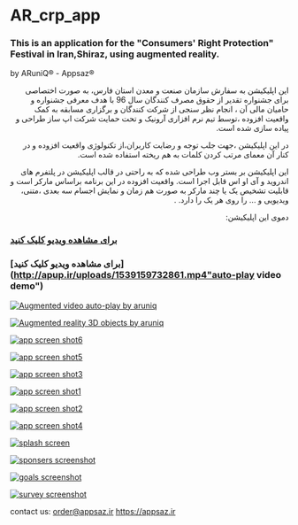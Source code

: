 # AR_crp_app

###  This is an application for the "Consumers' Right Protection" Festival in Iran,Shiraz, using augmented reality.
by ARuniQ&reg; - Appsaz&reg;

<p dir='rtl' align='right'>
این اپلیکیشن به سفارش سازمان صنعت و معدن استان فارس، به صورت اختصاصی برای جشنواره تقدیر از حقوق مصرف کنندگان سال 96 با هدف معرفی جشنواره و حامیان مالی آن ، انجام نظر سنجی از شرکت کنندگان و برگزاری مسابقه به کمک واقعیت افزوده ،توسط تیم نرم افزاری آرونیک  و تحت حمایت شرکت اپ ساز طراحی و پیاده سازی شده است.
  </p>

<p dir='rtl' align='right'>
در این اپلیکیشن ،جهت جلب توجه و رضایت کاربران،از تکنولوژی واقعیت افزوده و در کنار آن معمای مرتب کردن کلمات به هم ریخته استفاده شده است.
  </p>

<p dir='rtl' align='right'>
این اپلیکیشن بر بستر وب  طراحی شده که به راحتی در قالب اپلیکیشن در پلتفرم های اندروید و آی او اس  قابل اجرا است.
واقعیت افزوده در این برنامه براساس مارکر است و قابلیت تشخیص یک یا چند مارکر به صورت هم زمان و نمایش اجسام سه بعدی ،متنی، ویدیویی و ... را روی هر یک را دارد.  .
  </p>
<p dir='rtl' align='right'>
دموی این اپلیکیشن:
  
  
### [برای مشاهده ویدیو کلیک کنید](http://apup.ir/uploads/1539159732952.mp4 "app demo")

### [برای مشاهده ویدیو کلیک کنید](http://apup.ir/uploads/1539159732861.mp4"auto-play video demo")


[![Augmented video auto-play by aruniq](https://github.com/ARuniq/AR_crp_app/blob/master/video%20play2.jpg "Augmented video auto-play by aruniq")](http://aruniq.ir/sc/Augmented%20reality%20by%20ARuniq.mp4 "Augmented video auto-play by aruniq")


[![Augmented reality 3D objects by aruniq](https://github.com/ARuniq/AR_crp_app/blob/master/video%20play1.jpg "Augmented reality 3D objects by aruniq")](http://aruniq.ir/sc/Augmented%20reality%20video%20auto%20play%20%20by%20ARuniq.mp4 "Augmented reality 3D objects by aruniq")
  
  



</p>



[![app screen shot6](https://github.com/ARuniq/AR_crp_app/blob/master/ar%20by%20aruniq6.jpg "app screen shot6")](https://github.com/ARuniq/AR_crp_app/blob/master/ar%20by%20aruniq6.jpg "app screen shot6" )

[![app screen shot5](https://github.com/ARuniq/AR_crp_app/blob/master/ar%20by%20aruniq5.jpg "app screen shot5")](https://github.com/ARuniq/AR_crp_app/blob/master/ar%20by%20aruniq5.jpg "app screen shot5")

[![app screen shot3](https://github.com/ARuniq/AR_crp_app/blob/master/ar%20by%20aruniq3.jpg "app screen shot3")](https://github.com/ARuniq/AR_crp_app/blob/master/ar%20by%20aruniq3.jpg "app screen shot3")

[![app screen shot1](https://github.com/ARuniq/AR_crp_app/blob/master/ar%20by%20aruniq1.jpg "app screen shot1")](https://github.com/ARuniq/AR_crp_app/blob/master/ar%20by%20aruniq1.jpg "app screen shot1")

[![app screen shot2](https://github.com/ARuniq/AR_crp_app/blob/master/ar%20by%20aruniq2.jpg "app screen shot2")](https://github.com/ARuniq/AR_crp_app/blob/master/ar%20by%20aruniq2.jpg "app screen shot2")

[![app screen shot4](https://github.com/ARuniq/AR_crp_app/blob/master/ar%20by%20aruniq4.jpg "app screen shot4")](https://github.com/ARuniq/AR_crp_app/blob/master/ar%20by%20aruniq4.jpg "app screen shot4")


[![ splash screen](https://github.com/ARuniq/AR_crp_app/blob/master/ar%20by%20aruniq%20splash%20screen.jpeg " splash screen")](https://github.com/ARuniq/AR_crp_app/blob/master/ar%20by%20aruniq%20splash%20screen.jpeg " splash screen")

[![sponsers screenshot](https://github.com/ARuniq/AR_crp_app/blob/master/sponsers%20screenshot.png "sponsers screenshot")](https://github.com/ARuniq/AR_crp_app/blob/master/sponsers%20screenshot.png "sponsers screenshot")

[![goals screenshot](https://github.com/ARuniq/AR_crp_app/blob/master/festival%20goals%20screenshot.png "goals screenshot")](https://github.com/ARuniq/AR_crp_app/blob/master/festival%20goals%20screenshot.png "goals screenshot")

[![survey screenshot](https://github.com/ARuniq/AR_crp_app/blob/master/survey%20screensot.png "survey screenshot")](https://github.com/ARuniq/AR_crp_app/blob/master/survey%20screensot.png "survey screenshot")


</p>


contact us:
order@appsaz.ir
https://appsaz.ir
